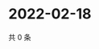 # 2022-02-18

共 0 条

<!-- BEGIN WEIBO -->
<!-- 最后更新时间 Fri Feb 18 2022 15:11:53 GMT+0800 (China Standard Time) -->

<!-- END WEIBO -->
